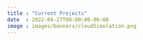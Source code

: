 ```yaml
---
title : "Current Projects"
date  : 2022-04-27T00:00:00-06:00
image : images/banners/cloudSimulation.png
---
```






